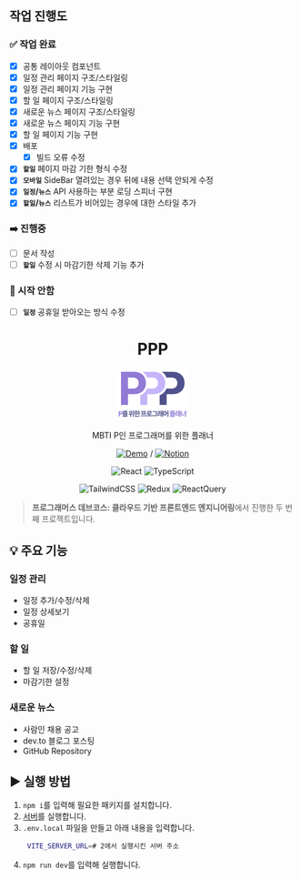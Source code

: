 ## 작업 진행도

### ✅ 작업 완료

- [x] 공통 레이아웃 컴포넌트
- [x] 일정 관리 페이지 구조/스타일링
- [x] 일정 관리 페이지 기능 구현
- [x] 할 일 페이지 구조/스타일링
- [x] 새로운 뉴스 페이지 구조/스타일링
- [x] 새로운 뉴스 페이지 기능 구현
- [x] 할 일 페이지 기능 구현
- [x] 배포
  - [x] 빌드 오류 수정
- [x] **`할일`** 페이지 마감 기한 형식 수정
- [x] **`모바일`** SideBar 열려있는 경우 뒤에 내용 선택 안되게 수정
- [x] **`일정`/`뉴스`** API 사용하는 부분 로딩 스피너 구현
- [x] **`할일`/`뉴스`** 리스트가 비어있는 경우에 대한 스타일 추가

### ➡️ 진행중

- [ ] 문서 작성
- [ ] **`할일`** 수정 시 마감기한 삭제 기능 추가

### 🥲 시작 안함

- [ ] **`일정`** 공휴일 받아오는 방식 수정

<div align="center">

# PPP

<img src="./public/logo.svg" alt="logo">

MBTI P인 프로그래머를 위한 플래너

[![Demo](https://img.shields.io/badge/Demo-ffffff?style=flat-square&color=21201f)](https://ppp.ppyom.com/) / [![Notion](https://img.shields.io/badge/프로젝트-ffffff?style=flat-square&logo=Notion&logoColor=000000&labelColor=ffffff&color=ffffff)](https://radical-devourer-8fb.notion.site/PPP-10c26845a53380baa76ac34cfb6123d1)

![React](https://img.shields.io/badge/React-ffffff?style=flat-square&logo=react&logoColor=ffffff&labelColor=61dafb&color=61dafb)
![TypeScript](https://img.shields.io/badge/TypeScript-ffffff?style=flat-square&logo=typescript&logoColor=ffffff&labelColor=3178c6&color=3178c6)

![TailwindCSS](https://img.shields.io/badge/TailwindCSS-ffffff?style=flat-square&logo=TailwindCSS&logoColor=ffffff&labelColor=06B6D4&color=06B6D4)
![Redux](https://img.shields.io/badge/Redux-ffffff?style=flat-square&logo=redux&logoColor=ffffff&labelColor=764ABC&color=764ABC)
![ReactQuery](https://img.shields.io/badge/ReactQuery-ffffff?style=flat-square&logo=reactquery&logoColor=ffffff&labelColor=FF4154&color=FF4154)

</div>

> **프로그래머스 데브코스: 클라우드 기반 프론트엔드 엔지니어링**에서 진행한 두 번째 프로젝트입니다.

## 💡 주요 기능

### 일정 관리

- 일정 추가/수정/삭제
- 일정 상세보기
- 공휴일

### 할 일

- 할 일 저장/수정/삭제
- 마감기한 설정

### 새로운 뉴스

- 사람인 채용 공고
- dev.to 블로그 포스팅
- GitHub Repository

## ▶️ 실행 방법

1. `npm i`를 입력해 필요한 패키지를 설치합니다.
2. [서버](https://github.com/ppyom/ppp-server)를 실행합니다.
3. `.env.local` 파일을 만들고 아래 내용을 입력합니다.
   ```bash
    VITE_SERVER_URL=# 2에서 실행시킨 서버 주소
   ```
4. `npm run dev`를 입력해 실행합니다.
